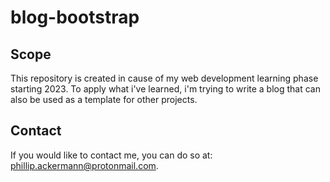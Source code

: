 # blog-bootstrap
## Scope
This repository is created in cause of my web development learning phase starting 2023. To apply what i've learned, i'm trying to write a blog that can also be used as a template for other projects.


## Contact
If you would like to contact me, you can do so at: phillip.ackermann@protonmail.com.
